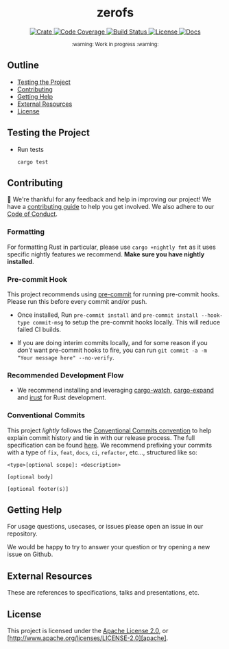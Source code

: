 <div align="center">
  <!-- <a href="https://github.com/zerocore-ai/zerofs" target="_blank">
    <img src="https://raw.githubusercontent.com/zerocore-ai/zerofs/main/assets/logo.png" alt="zerofs Logo" width="100"></img>
  </a> -->

  <h1 align="center">zerofs</h1>

  <p>
    <a href="https://crates.io/crates/zerofs">
      <img src="https://img.shields.io/crates/v/zerofs?label=crates" alt="Crate">
    </a>
    <a href="https://codecov.io/gh/zerocore-ai/zerofs">
      <img src="https://codecov.io/gh/zerocore-ai/zerofs/branch/main/graph/badge.svg?token=SOMETOKEN" alt="Code Coverage"/>
    </a>
    <a href="https://github.com/zerocore-ai/zerofs/actions?query=">
      <img src="https://github.com/zerocore-ai/zerofs/actions/workflows/tests_and_checks.yml/badge.svg" alt="Build Status">
    </a>
    <a href="https://github.com/zerocore-ai/zerofs/blob/main/LICENSE">
      <img src="https://img.shields.io/badge/License-Apache%202.0-blue.svg" alt="License">
    </a>
    <a href="https://docs.rs/zerofs">
      <img src="https://img.shields.io/static/v1?label=Docs&message=docs.rs&color=blue" alt="Docs">
    </a>
  </p>
</div>

<div align="center"><sub>:warning: Work in progress :warning:</sub></div>

##

## Outline

- [Testing the Project](#testing-the-project)
- [Contributing](#contributing)
- [Getting Help](#getting-help)
- [External Resources](#external-resources)
- [License](#license)


## Testing the Project

- Run tests

  ```console
  cargo test
  ```

## Contributing

:balloon: We're thankful for any feedback and help in improving our project!
We have a [contributing guide](./CONTRIBUTING.md) to help you get involved. We
also adhere to our [Code of Conduct](./CODE_OF_CONDUCT.md).

### Formatting

For formatting Rust in particular, please use `cargo +nightly fmt` as it uses
specific nightly features we recommend. **Make sure you have nightly
installed**.

### Pre-commit Hook

This project recommends using [pre-commit][pre-commit] for running pre-commit
hooks. Please run this before every commit and/or push.

- Once installed, Run `pre-commit install` and `pre-commit install --hook-type commit-msg`
  to setup the pre-commit hooks locally. This will reduce failed CI builds.

- If you are doing interim commits locally, and for some reason if you _don't_
  want pre-commit hooks to fire, you can run
  `git commit -a -m "Your message here" --no-verify`.

### Recommended Development Flow

- We recommend installing and leveraging [cargo-watch][cargo-watch],
  [cargo-expand][cargo-expand] and [irust][irust] for Rust development.

### Conventional Commits

This project *lightly* follows the [Conventional Commits
convention][commit-spec-site] to help explain
commit history and tie in with our release process. The full specification
can be found [here][commit-spec]. We recommend prefixing your commits with
a type of `fix`, `feat`, `docs`, `ci`, `refactor`, etc..., structured like so:

```
<type>[optional scope]: <description>

[optional body]

[optional footer(s)]
```

## Getting Help

For usage questions, usecases, or issues please open an issue in our repository.

We would be happy to try to answer your question or try opening a new issue on Github.

## External Resources

These are references to specifications, talks and presentations, etc.

## License

This project is licensed under the [Apache License 2.0](./LICENSE), or
[http://www.apache.org/licenses/LICENSE-2.0][apache].


[apache]: https://www.apache.org/licenses/LICENSE-2.0
[cargo-expand]: https://github.com/dtolnay/cargo-expand
[cargo-udeps]: https://github.com/est31/cargo-udeps
[cargo-watch]: https://github.com/watchexec/cargo-watch
[commit-spec]: https://www.conventionalcommits.org/en/v1.0.0/#specification
[commit-spec-site]: https://www.conventionalcommits.org/
[irust]: https://github.com/sigmaSd/IRust
[pre-commit]: https://pre-commit.com/
